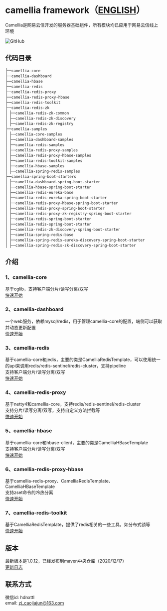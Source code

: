# camellia framework（[ENGLISH](README.md)）  
Camellia是网易云信开发的服务器基础组件，所有模块均已应用于网易云信线上环境

![GitHub](https://img.shields.io/badge/license-MIT-green.svg)  

## 代码目录
├─`camellia-core`   
├─`camellia-dashboard`    
├─`camellia-hbase`  
├─`camellia-redis`  
├─`camellia-redis-proxy`   
├─`camellia-redis-proxy-hbase`  
├─`camellia-redis-toolkit`  
├─`camellia-redis-zk`  
│ ├─`camellia-redis-zk-common`  
│ ├─`camellia-redis-zk-discovery`  
│ ├─`camellia-redis-zk-registry`    
├─`camellia-samples`               
│ ├─`camellia-core-samples`  
│ ├─`camellia-dashboard-samples`  
│ ├─`camellia-redis-samples`  
│ ├─`camellia-redis-proxy-samples`   
│ ├─`camellia-redis-proxy-hbase-samples`  
│ ├─`camellia-redis-toolkit-samples`  
│ ├─`camellia-hbase-samples`   
│ ├─`camellia-spring-redis-samples`   
├─`camellia-spring-boot-starters`               
│ ├─`camellia-dashboard-spring-boot-starter`  
│ ├─`camellia-hbase-spring-boot-starter`  
│ ├─`camellia-redis-eureka-base`  
│ ├─`camellia-redis-eureka-spring-boot-starter`  
│ ├─`camellia-redis-proxy-hbase-spring-boot-starter`  
│ ├─`camellia-redis-proxy-spring-boot-starter`  
│ ├─`camellia-redis-proxy-zk-registry-spring-boot-starter`                     
│ ├─`camellia-redis-spring-boot-starter`  
│ ├─`camellia-redis-spring-boot-starter`  
│ ├─`camellia-redis-zk-discovery-spring-boot-starter`    
│ ├─`camellia-spring-redis-base`         
│ ├─`camellia-spring-redis-eureka-discovery-spring-boot-starter`     
│ ├─`camellia-spring-redis-zk-discovery-spring-boot-starter`    
              
## 介绍
### 1、camellia-core  
基于cglib，支持客户端分片/读写分离/双写  
[快速开始](/docs/core/core.md)  
### 2、camellia-dashboard
一个web服务，依赖mysql/redis，用于管理camellia-core的配置，端侧可以获取并动态更新配置  
[快速开始](/docs/dashboard/dashboard.md)  
### 3、camellia-redis  
基于camellia-core和jedis，主要的类是CamelliaRedisTemplate，可以使用统一的api来调用redis/redis-sentinel/redis-cluster，支持pipeline  
支持客户端分片/读写分离/双写  
[快速开始](/docs/redis-template/redis-template.md)
### 4、camellia-redis-proxy  
基于netty4和camellia-core，支持redis/redis-sentinel/redis-cluster  
支持分片/读写分离/双写，支持自定义方法拦截等  
[快速开始](/docs/redis-proxy/redis-proxy.md)  
### 5、camellia-hbase  
基于camellia-core和hbase-client，主要的类是CamelliaHBaseTemplate  
支持客户端分片/读写分离/双写  
[快速开始](/docs/hbase-template/hbase-template.md)  
### 6、camellia-redis-proxy-hbase    
基于camellia-redis-proxy、CamelliaRedisTemplate、CamelliaHBaseTemplate  
支持zset命令的冷热分离  
[快速开始](/docs/redis-proxy-hbase/redis-proxy-hbase.md)    
### 7、camellia-redis-toolkit  
基于CamelliaRedisTemplate，提供了redis相关的一些工具，如分布式锁等    
[快速开始](/docs/toolkit/toolkit.md)    

## 版本
最新版本是1.0.12，已经发布到maven中央仓库（2020/12/17）  
[更新日志](/update-zh.md)  

## 联系方式
微信id: hdnxttl  
email: zj_caojiajun@163.com  